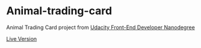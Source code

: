 # Animal-trading-card

Animal Trading Card project from <a href="https://eu.udacity.com/course/front-end-web-developer-nanodegree--nd001" target="_blank">Udacity Front-End Developer Nanodegree</a>

<a href="https://dominikaholota.github.io/Animal-trading-card/" target="_blank">Live Version</a>
